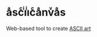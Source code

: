# aͣscͨiͥiͥcͨaͣnvͮaͣs

Web-based tool to create <a href="https://pt.wikipedia.org/wiki/ASCII_art">ASCII art</a>

